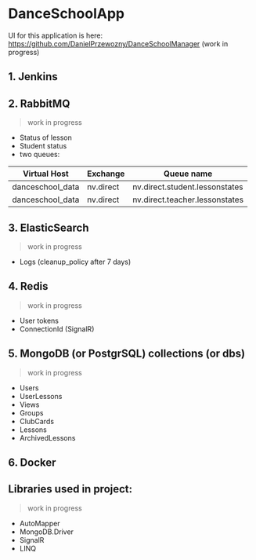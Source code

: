 # DanceSchoolApp
UI for this application is here: https://github.com/DanielPrzewozny/DanceSchoolManager (work in progress)

## 1.	Jenkins
## 2.	RabbitMQ
> work in progress
- Status of lesson
- Student status
- two queues: 

| Virtual Host | Exchange | Queue name |
| ------ | ------ | ------ |
| danceschool_data | nv.direct | nv.direct.student.lessonstates |
| danceschool_data | nv.direct | nv.direct.teacher.lessonstates |

## 3.	ElasticSearch
> work in progress
- Logs (cleanup_policy after 7 days)
## 4.	Redis
> work in progress
- User tokens
- ConnectionId (SignalR)
## 5.	MongoDB (or PostgrSQL) collections (or dbs)
> work in progress
- Users
- UserLessons
- Views
- Groups
- ClubCards
- Lessons
- ArchivedLessons

## 6. Docker

## Libraries used in project: 
> work in progress
- AutoMapper
- MongoDB.Driver 
- SignalR
- LINQ
